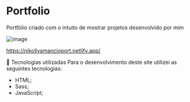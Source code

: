 # Portfolio
Portfólio criado com o intuito de mostrar projetos desenvolvido por mim

![image](https://user-images.githubusercontent.com/73564732/146068318-b3479e92-084f-4cab-b45b-d4e401f1ad24.png)

https://nikollyamancioport.netlify.app/

💼 Tecnologias utilizadas
Para o desenvolvimento deste site utilizei as seguintes tecnologias:

- HTML;
- Sass;
- JavaScript;


